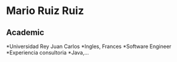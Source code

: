 Mario Ruiz Ruiz
============================
Academic
-----------------------------
*Universidad Rey Juan Carlos
*Ingles, Frances
*Software Engineer
*Experiencia consultoria
*Java,...
